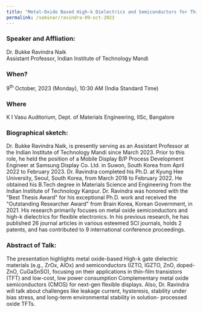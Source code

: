 ```yaml
---
title: "Metal-Oxide Based High-k Dielectrics and Semiconductors for Thin-film Transistors (09/10/23)"
permalink: /seminar/ravindra-09-oct-2023
---
```

### Speaker and Affliation:
Dr. Bukke Ravindra Naik<br>
Assistant Professor, Indian Institute of Technology Mandi

### When?
9<sup>th</sup> October, 2023 (Monday), 10:30 AM (India Standard Time)

### Where
K I Vasu Auditorium, Dept. of Materials Engineering, IISc, Bangalore

### Biographical sketch:
Dr. Bukke Ravindra Naik, is presently serving as an Assistant Professor at the Indian Institute of Technology Mandi since March 2023. Prior to this role, he held the position of a Mobile Display B/P Process Development Engineer at Samsung Display Co. Ltd. in Suwon, South Korea from April 2022 to February 2023. Dr. Ravindra completed his Ph.D. at Kyung Hee University, Seoul, South Korea, from March 2018 to February 2022. He obtained his B.Tech degree in Materials Science and Engineering from the Indian Institute of Technology Kanpur. Dr. Ravindra was honored with the "Best Thesis Award" for his exceptional Ph.D. work and received the "Outstanding Researcher Award" from Brain Korea, Korean Government, in 2021. His research primarily focuses on metal oxide semiconductors and high-k dielectrics for flexible electronics. In his previous research, he has published 26 journal articles in various esteemed SCI journals, holds 2 patents, and has contributed to 9 international conference proceedings.

### Abstract of Talk:
The presentation highlights metal oxide-based High-k gate dielectric materials (e.g., ZrOx, AlOx) and semiconductors (IZTO, IGZTO, ZnO, doped-ZnO, CuGaSnSO), focusing on their applications in thin-film transistors (TFT) and low-cost, low power consumption Complementary metal oxide semiconductors (CMOS) for next-gen flexible displays. Also, Dr. Ravindra will talk about challenges like leakage current, hysteresis, stability under bias stress, and long-term environmental stability in solution- processed oxide TFTs.